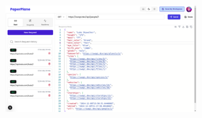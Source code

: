 ![Hero Image](https://raw.githubusercontent.com/akshaywritescode/paperplane/refs/heads/main/src/app/assets/hero-img.png)
